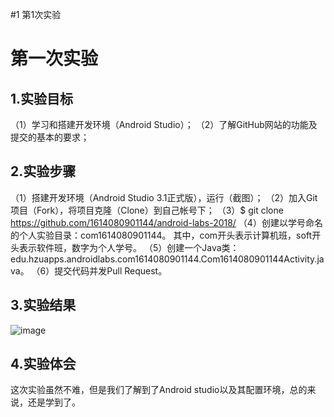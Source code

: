 #1 第1次实验
# 第一次实验
## 1.实验目标
（1）学习和搭建开发环境（Android Studio）；
（2）了解GitHub网站的功能及提交的基本的要求；
## 2.实验步骤
 （1）搭建开发环境（Android Studio 3.1正式版），运行（截图）；
 （2）加入Git项目（Fork），将项目克隆（Clone）到自己帐号下；
 （3）$ git clone https://github.com/1614080901144/android-labs-2018/
 （4）创建以学号命名的个人实验目录：com1614080901144。
    其中，com开头表示计算机班，soft开头表示软件班，数字为个人学号。
 （5）创建一个Java类：edu.hzuapps.androidlabs.com1614080901144.Com1614080901144Activity.java。
 （6）提交代码并发Pull Request。
## 3.实验结果
 ![image](https://github.com/1614080901144/android-labs-2018/blob/master/com1614080901144/Com1614080901144.png)
 ## 4.实验体会
 这次实验虽然不难，但是我们了解到了Android studio以及其配置环境，总的来说，还是学到了。
